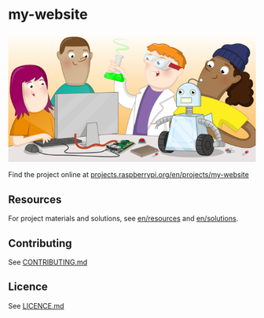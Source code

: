 # my-website

![my-website](banner.png)

Find the project online at [projects.raspberrypi.org/en/projects/my-website](https://projects.raspberrypi.org/en/projects/my-website)

## Resources
For project materials and solutions, see [en/resources](https://github.com/raspberrypilearning/my-website/tree/master/en/resources) and [en/solutions](https://github.com/raspberrypilearning/my-website/tree/master/en/solutions).

## Contributing
See [CONTRIBUTING.md](CONTRIBUTING.md)

## Licence
 See [LICENCE.md](LICENCE.md)